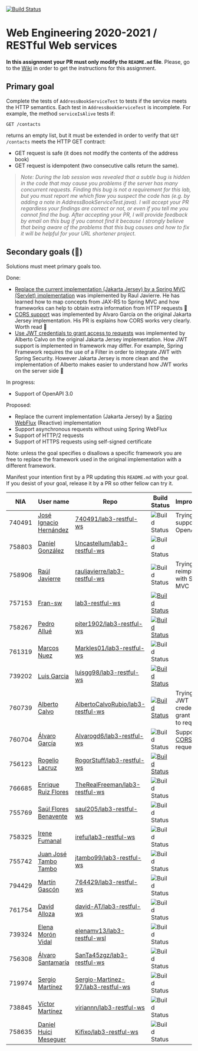 [![Build Status](https://travis-ci.com/UNIZAR-30246-WebEngineering/lab3-restful-ws.svg?branch=master)](https://travis-ci.com/UNIZAR-30246-WebEngineering/lab3-restful-ws)
# Web Engineering 2020-2021 / RESTful Web services
**In this assignment your PR must only modify the `README.md` file**.
Please, go to the [Wiki](https://github.com/UNIZAR-30246-WebEngineering/lab3-restful-ws/wiki) in order to get the instructions for this assignment.

## Primary goal

Complete the tests of `AddressBookServiceTest` to tests if the service meets the HTTP semantics.
Each test in `AddressBookServiceTest` is incomplete. 
For example, the method `serviceIsAlive` tests if: 

```http
GET /contacts
```

returns an empty list, but it must be extended in order to verify that `GET /contacts` meets the HTTP GET contract: 

- GET request is safe (it does not modify the contents of the address book)
- GET request is idempotent (two consecutive calls return the same).

> *Note: During the lab session was revealed that a subtle bug is hidden in the code that may cause you problems if the server has many concurrent requests. Finding this bug is not a requirement for this lab, but you must report me which flaw you suspect the code has (e.g. by adding a note in AddressBookServiceTest.java). I will accept your PR regardless your findings are correct or not, or even if you tell me you cannot find the bug. After accepting your PR, I will provide feedback by email on this bug if you cannot find it because I strongly believe that being aware of the problems that this bug causes and how to fix it will be helpful for your URL shortener project.*

## Secondary goals (:gift:)

Solutions must meet primary goals too. 

Done:

- [Replace the current implementation (Jakarta Jersey) by a Spring MVC (Servlet) implementation](https://github.com/rauljavierre/lab3-restful-ws/tree/test) was implemented by Raul Javierre. He has learned how to map concepts from JAX-RS to Spring MVC and how frameworks can help to obtain extra information from HTTP requests :gift:
- [CORS support](https://github.com/UNIZAR-30246-WebEngineering/lab3-restful-ws/pull/12) was implemented by Alvaro García on the original Jakarta Jersey implementation. His PR is explains how CORS works very clearly. Worth read :gift:
- [Use JWT credentials to grant access to requests](https://github.com/UNIZAR-30246-WebEngineering/lab3-restful-ws/pull/14) was implemented by Alberto Calvo on the original Jakarta Jersey implementation. How JWT support is implemented in framework may differ. For example, Spring Framework requires the use of a Filter in order to integrate JWT with Spring Security. However Jakarta Jersey is more clean and the implementation of Alberto makes easier to understand how JWT works on the server side :gift:

In progress:

- Support of OpenAPI 3.0

Proposed:

- Replace the current implementation (Jakarta Jersey) by a [Spring WebFlux](https://docs.spring.io/spring-framework/docs/current/reference/html/web-reactive.html#spring-webflux) (Reactive) implementation
- Support asynchronous requests without using Spring WebFlux 
- Support of HTTP/2 requests 
- Support of HTTPS requests using self-signed certificate 

Note: unless the goal specifies o disallows a specific framework you are free to replace the framework used in the original implementation with a different framework.

Manifest your intention first by a PR updating this `README.md` with your goal.
If you desist of your goal, release it by a PR so other fellow can try it. 


| NIA    | User name | Repo | Build Status | Improvement | Score
|--------|-----------|------|--------------|-------------|--------
| 740491 |[José Ignacio Hernández](https://github.com/740491)|[740491/lab3-restful-ws](https://github.com/740491/lab3-restful-ws/tree/test)| ![Build Status](https://travis-ci.com/740491/lab3-restful-ws.svg?branch=test)| Trying support of OpenAPI 3.0 |
| 758803 |[Daniel González](https://github.com/Uncastellum/)|[Uncastellum/lab3-restful-ws](https://github.com/Uncastellum/lab3-restful-ws/tree/test)|![Build Status](https://travis-ci.com/Uncastellum/lab3-restful-ws.svg?branch=test)|                      |
| 758906 |[Raúl Javierre](https://github.com/rauljavierre/)|[rauljavierre/lab3-restful-ws](https://github.com/rauljavierre/lab3-restful-ws/tree/test)|![Build Status](https://travis-ci.com/rauljavierre/lab3-restful-ws.svg?branch=test)| Trying to reimplement with Spring MVC | :gift:                     |
| 757153 |[Fran-sw](https://github.com/Fran-sw) |[lab3-restful-ws](https://github.com/Fran-sw/lab3-restful-ws/tree/test)|[![Build Status](https://travis-ci.com/Fran-sw/lab3-restful-ws.svg)](https://travis-ci.com/Fran-sw/lab3-restful-ws)       | |                      |
| 758267 |[Pedro Allué](https://github.com/piter1902/) | [piter1902/lab3-restful-ws](https://github.com/piter1902/lab3-restful-ws/tree/test) | [![Build Status](https://travis-ci.com/piter1902/lab3-restful-ws.svg?branch=test)](https://travis-ci.com/piter1902/lab3-restful-ws) |             |
| 761319 |[Marcos Nuez](https://github.com/Markles02/)|[Markles01/lab3-restful-ws](https://github.com/Markles01/lab3-restful-ws/tree/test)|![Build Status](https://travis-ci.com/Markles01/lab3-restful-ws.svg?branch=test)|                      |
| 739202 |[Luis Garcia](https://github.com/luisgg98/)|[luisgg98/lab3-restful-ws](https://github.com/luisgg98/lab3-restful-ws/tree/tests)|[![Build Status](https://travis-ci.com/luisgg98/lab3-restful-ws.svg?branch=tests)](https://travis-ci.com/luisgg98/lab3-restful-ws)|                      |
| 760739 |[Alberto Calvo](https://github.com/AlbertoCalvoRubio) |[AlbertoCalvoRubio/lab3-restful-ws](https://github.com/AlbertoCalvoRubio/lab3-restful-ws/tree/test)|[![Build Status](https://travis-ci.com/AlbertoCalvoRubio/lab3-restful-ws.svg)](https://travis-ci.com/AlbertoCalvoRubio/lab3-restful-ws) | Trying to use JWT credentials to grant access to requests| :gift:|
| 760704 |[Álvaro García](https://github.com/Alvarogd6)|[Alvarogd6/lab3-restful-ws](https://github.com/Alvarogd6/lab3-restful-ws/tree/test)|![Build Status](https://travis-ci.com/Alvarogd6/lab3-restful-ws.svg?branch=test)| Support of [CORS](https://developer.mozilla.org/es/docs/Web/HTTP/Access_control_CORS) requests | :gift: |
| 756123 |[Rogelio Lacruz](https://github.com/RogorStuff)|[RogorStuff/lab3-restful-ws](https://github.com/RogorStuff/lab3-restful-ws/tree/test) |[![Build Status](https://travis-ci.org/RogorStuff/lab3-restful-ws.svg)](https://travis-ci.org/RogorStuff/lab3-restful-ws)| |                      |
| 766685 |[Enrique Ruiz Flores](https://github.com/TheRealFreeman)|[TheRealFreeman/lab3-restful-ws](https://github.com/TheRealFreeman/lab3-restful-ws/tree/test)| ![Build Status](https://travis-ci.com/TheRealFreeman/lab3-restful-ws.svg?branch=test)|  |
| 755769 |[Saúl Flores Benavente](https://github.com/saul205)|[saul205/lab3-restful-ws](https://github.com/saul205/lab3-restful-ws/tree/test)| ![Build Status](https://travis-ci.com/saul205/lab3-restful-ws.svg?branch=test)|  |
| 758325 |[Irene Fumanal](https://github.com/irefu/)|[irefu/lab3-restful-ws](https://github.com/irefu/lab3-restful-ws/tree/test)|![Build Status](https://travis-ci.com/irefu/lab3-restful-ws.svg?branch=test)|                      |
| 755742 |[Juan José Tambo Tambo](https://github.com/jtambo99)|[jtambo99/lab3-restful-ws](https://github.com/jtambo99/lab3-restful-ws/tree/test)| ![Build Status](https://travis-ci.com/jtambo99/lab3-restful-ws.svg?branch=test)|  |
| 794429 |[Martín Gascón](https://github.com/764429)|[764429/lab3-restful-ws](https://github.com/764429/lab3-restful-ws/tree/test)| ![Build Status](https://travis-ci.com/764429/lab3-restful-ws.svg?branch=test)|  |
| 761754 |[David Alloza](https://github.com/david-AT) | [david-AT/lab3-restful-ws](https://github.com/david-AT/lab3-restful-ws/tree/test) |![Build Status](https://travis-ci.com/david-AT/lab3-restful-ws.svg?branch=test)|             |
| 739324 |[Elena Morón Vidal](https://github.com/elenamv13) | [elenamv13/lab3-restful-wsl](https://github.com/elenamv13/lab3-restful-ws/tree/test)|![Build Status](https://travis-ci.com/elenamv13/lab3-restful-ws.svg?branch=test)| | |
| 756308 |[Álvaro Santamaría](https://github.com/SanTa45zgz)|[SanTa45zgz/lab3-restful-ws](https://github.com/SanTa45zgz/lab3-restful-ws/tree/test)| ![Build Status](https://travis-ci.com/SanTa45zgz/lab3-restful-ws.svg?branch=test)|  |
| 719974 |[Sergio Martínez](https://github.com/Sergio-Martinez-97)|[Sergio-Martinez-97/lab3-restful-ws](https://github.com/Sergio-Martinez-97/lab3-restful-ws/tree/test)| ![Build Status](https://travis-ci.com/Sergio-Martinez-97/lab3-restful-ws.svg?branch=test)|  |
| 738845 |[Víctor Martínez](https://github.com/viriannn)|[viriannn/lab3-restful-ws](https://github.com/viriannn/lab3-restful-ws/tree/test)| ![Build Status](https://travis-ci.com/viriannn/lab3-restful-ws.svg?branch=test)|  |
| 758635 |[Daniel Huici Meseguer](https://github.com/Kifixo)|[Kifixo/lab3-restful-ws](https://github.com/Kifixo/lab3-restful-ws/tree/test)| ![Build Status](https://travis-ci.com/Kifixo/lab3-restful-ws.svg?branch=test)|  |
